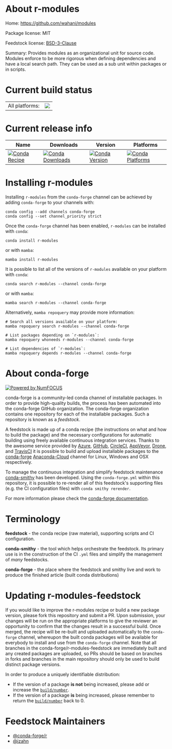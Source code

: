 About r-modules
===============

Home: https://github.com/wahani/modules

Package license: MIT

Feedstock license: [BSD-3-Clause](https://github.com/conda-forge/r-modules-feedstock/blob/main/LICENSE.txt)

Summary: Provides modules as an organizational unit for source code. Modules enforce to be more rigorous when defining dependencies and have a local search path. They can be used as a sub unit within packages or in scripts.

Current build status
====================


<table><tr><td>All platforms:</td>
    <td>
      <a href="https://dev.azure.com/conda-forge/feedstock-builds/_build/latest?definitionId=13340&branchName=main">
        <img src="https://dev.azure.com/conda-forge/feedstock-builds/_apis/build/status/r-modules-feedstock?branchName=main">
      </a>
    </td>
  </tr>
</table>

Current release info
====================

| Name | Downloads | Version | Platforms |
| --- | --- | --- | --- |
| [![Conda Recipe](https://img.shields.io/badge/recipe-r--modules-green.svg)](https://anaconda.org/conda-forge/r-modules) | [![Conda Downloads](https://img.shields.io/conda/dn/conda-forge/r-modules.svg)](https://anaconda.org/conda-forge/r-modules) | [![Conda Version](https://img.shields.io/conda/vn/conda-forge/r-modules.svg)](https://anaconda.org/conda-forge/r-modules) | [![Conda Platforms](https://img.shields.io/conda/pn/conda-forge/r-modules.svg)](https://anaconda.org/conda-forge/r-modules) |

Installing r-modules
====================

Installing `r-modules` from the `conda-forge` channel can be achieved by adding `conda-forge` to your channels with:

```
conda config --add channels conda-forge
conda config --set channel_priority strict
```

Once the `conda-forge` channel has been enabled, `r-modules` can be installed with `conda`:

```
conda install r-modules
```

or with `mamba`:

```
mamba install r-modules
```

It is possible to list all of the versions of `r-modules` available on your platform with `conda`:

```
conda search r-modules --channel conda-forge
```

or with `mamba`:

```
mamba search r-modules --channel conda-forge
```

Alternatively, `mamba repoquery` may provide more information:

```
# Search all versions available on your platform:
mamba repoquery search r-modules --channel conda-forge

# List packages depending on `r-modules`:
mamba repoquery whoneeds r-modules --channel conda-forge

# List dependencies of `r-modules`:
mamba repoquery depends r-modules --channel conda-forge
```


About conda-forge
=================

[![Powered by
NumFOCUS](https://img.shields.io/badge/powered%20by-NumFOCUS-orange.svg?style=flat&colorA=E1523D&colorB=007D8A)](https://numfocus.org)

conda-forge is a community-led conda channel of installable packages.
In order to provide high-quality builds, the process has been automated into the
conda-forge GitHub organization. The conda-forge organization contains one repository
for each of the installable packages. Such a repository is known as a *feedstock*.

A feedstock is made up of a conda recipe (the instructions on what and how to build
the package) and the necessary configurations for automatic building using freely
available continuous integration services. Thanks to the awesome service provided by
[Azure](https://azure.microsoft.com/en-us/services/devops/), [GitHub](https://github.com/),
[CircleCI](https://circleci.com/), [AppVeyor](https://www.appveyor.com/),
[Drone](https://cloud.drone.io/welcome), and [TravisCI](https://travis-ci.com/)
it is possible to build and upload installable packages to the
[conda-forge](https://anaconda.org/conda-forge) [Anaconda-Cloud](https://anaconda.org/)
channel for Linux, Windows and OSX respectively.

To manage the continuous integration and simplify feedstock maintenance
[conda-smithy](https://github.com/conda-forge/conda-smithy) has been developed.
Using the ``conda-forge.yml`` within this repository, it is possible to re-render all of
this feedstock's supporting files (e.g. the CI configuration files) with ``conda smithy rerender``.

For more information please check the [conda-forge documentation](https://conda-forge.org/docs/).

Terminology
===========

**feedstock** - the conda recipe (raw material), supporting scripts and CI configuration.

**conda-smithy** - the tool which helps orchestrate the feedstock.
                   Its primary use is in the construction of the CI ``.yml`` files
                   and simplify the management of *many* feedstocks.

**conda-forge** - the place where the feedstock and smithy live and work to
                  produce the finished article (built conda distributions)


Updating r-modules-feedstock
============================

If you would like to improve the r-modules recipe or build a new
package version, please fork this repository and submit a PR. Upon submission,
your changes will be run on the appropriate platforms to give the reviewer an
opportunity to confirm that the changes result in a successful build. Once
merged, the recipe will be re-built and uploaded automatically to the
`conda-forge` channel, whereupon the built conda packages will be available for
everybody to install and use from the `conda-forge` channel.
Note that all branches in the conda-forge/r-modules-feedstock are
immediately built and any created packages are uploaded, so PRs should be based
on branches in forks and branches in the main repository should only be used to
build distinct package versions.

In order to produce a uniquely identifiable distribution:
 * If the version of a package **is not** being increased, please add or increase
   the [``build/number``](https://docs.conda.io/projects/conda-build/en/latest/resources/define-metadata.html#build-number-and-string).
 * If the version of a package **is** being increased, please remember to return
   the [``build/number``](https://docs.conda.io/projects/conda-build/en/latest/resources/define-metadata.html#build-number-and-string)
   back to 0.

Feedstock Maintainers
=====================

* [@conda-forge/r](https://github.com/conda-forge/r/)
* [@izahn](https://github.com/izahn/)

